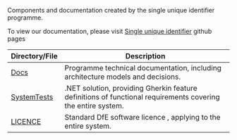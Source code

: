 Components and documentation created by the single unique identifier programme.

To view our documentation, please visit [Single unique identifier](https://dfe-digital.github.io/single-unique-identifier/) github pages

Directory/File              | Description
---                         | ---
[Docs](/Docs)               | Programme technical documentation, including architecture models and decisions.
[SystemTests](/SystemTests/)| .NET solution, providing Gherkin feature definitions of functional requirements covering the entire system.
[LICENCE](/LICENCE)         | Standard DfE software licence <!-- Yes, that is spelled correctly. -->, applying to the entire system.